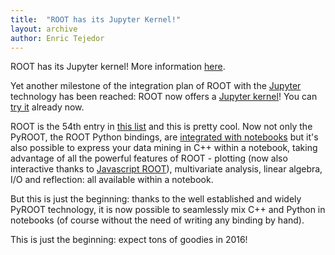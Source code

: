 ```yaml
---
title:  "ROOT has its Jupyter Kernel!"
layout: archive
author: Enric Tejedor
---
```


ROOT has its Jupyter kernel! More information [here](https://github.com/ipython/ipython/wiki/IPython-kernels-for-other-languages).

Yet another milestone of the integration plan of ROOT with the [Jupyter](https://jupyter.org) technology has been reached: ROOT now offers a [Jupyter kernel](https://github.com/root-project/root/tree/master/bindings/jupyroot)! You can [try it](https://root.cern/d/how/how-create-rootbook) already now.

ROOT is the 54th entry in [this list](https://github.com/ipython/ipython/wiki/IPython-kernels-for-other-languages) and this is pretty cool. Now not only the PyROOT, the ROOT Python bindings, are [integrated with notebooks](https://github.com/root-project/root/tree/master/bindings/jupyroot#python-rootbook) but it's also possible to express your data mining in C++ within a notebook, taking advantage of all the powerful features of ROOT - plotting (now also interactive thanks to [Javascript ROOT](https://root.cern/js/)), multivariate analysis, linear algebra, I/O and reflection: all available within a notebook.

But this is just the beginning: thanks to the well established and widely PyROOT technology, it is now possible to seamlessly mix C++ and Python in notebooks (of course without the need of writing any binding by hand).

This is just the beginning: expect tons of goodies in 2016!


